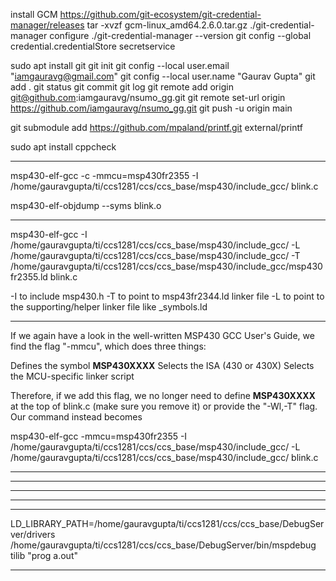
install GCM https://github.com/git-ecosystem/git-credential-manager/releases
tar -xvzf gcm-linux_amd64.2.6.0.tar.gz
./git-credential-manager configure
./git-credential-manager --version
git config --global credential.credentialStore secretservice

sudo apt install git
git init
git config --local user.email "iamgauravg@gmail.com"
git config --local user.name "Gaurav Gupta"
git add .
git status
git commit
git log
git remote add origin git@github.com:iamgauravg/nsumo_gg.git
git remote set-url origin https://github.com/iamgauravg/nsumo_gg.git
git push -u origin main


git submodule add https://github.com/mpaland/printf.git external/printf

sudo apt install cppcheck

-----------------------------------------
msp430-elf-gcc -c -mmcu=msp430fr2355 -I /home/gauravgupta/ti/ccs1281/ccs/ccs_base/msp430/include_gcc/ blink.c

msp430-elf-objdump --syms blink.o

------------------------------------------

msp430-elf-gcc -I /home/gauravgupta/ti/ccs1281/ccs/ccs_base/msp430/include_gcc/ -L /home/gauravgupta/ti/ccs1281/ccs/ccs_base/msp430/include_gcc/ -T /home/gauravgupta/ti/ccs1281/ccs/ccs_base/msp430/include_gcc/msp430fr2355.ld blink.c

-I to include msp430.h
-T to point to msp43fr2344.ld linker file
-L to point to the supporting/helper linker file like _symbols.ld

------------------------------------------

If we again have a look in the well-written MSP430 GCC User's Guide, we find the flag "-mmcu", which does three things:

Defines the symbol __MSP430XXXX__
Selects the ISA (430 or 430X)
Selects the MCU-specific linker script

Therefore, if we add this flag, we no longer need to define __MSP430XXXX__ at the top of blink.c (make sure you remove it) or provide the "-Wl,-T" flag. Our command instead becomes

msp430-elf-gcc -mmcu=msp430fr2355 -I /home/gauravgupta/ti/ccs1281/ccs/ccs_base/msp430/include_gcc/ -L /home/gauravgupta/ti/ccs1281/ccs/ccs_base/msp430/include_gcc/  blink.c

------------------------------------------
------------------------------------------
------------------------------------------
------------------------------------------
------------------------------------------

LD_LIBRARY_PATH=/home/gauravgupta/ti/ccs1281/ccs/ccs_base/DebugServer/drivers /home/gauravgupta/ti/ccs1281/ccs/ccs_base/DebugServer/bin/mspdebug tilib "prog a.out"

------------------------------------------
